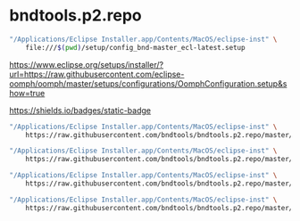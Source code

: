 # bndtools.p2.repo

```bash
"/Applications/Eclipse Installer.app/Contents/MacOS/eclipse-inst" \
    file:///$(pwd)/setup/config_bnd-master_ecl-latest.setup
```

https://www.eclipse.org/setups/installer/?url=https://raw.githubusercontent.com/eclipse-oomph/oomph/master/setups/configurations/OomphConfiguration.setup&show=true

https://shields.io/badges/static-badge


```bash
"/Applications/Eclipse Installer.app/Contents/MacOS/eclipse-inst" \
    https://raw.githubusercontent.com/bndtools/bndtools.p2.repo/master/setup/config_ecl-latest_bnd-next_on_master.setup

"/Applications/Eclipse Installer.app/Contents/MacOS/eclipse-inst" \
    https://raw.githubusercontent.com/bndtools/bndtools.p2.repo/master/setup/config_ecl-latest_bnd-next_on_next.setup

"/Applications/Eclipse Installer.app/Contents/MacOS/eclipse-inst" \
    https://raw.githubusercontent.com/bndtools/bndtools.p2.repo/master/setup/config_ecl-latest_bnd-release_on_master.setup

"/Applications/Eclipse Installer.app/Contents/MacOS/eclipse-inst" \
    https://raw.githubusercontent.com/bndtools/bndtools.p2.repo/master/setup/config_ecl-latest_bnd-release_on_next.setup

```
